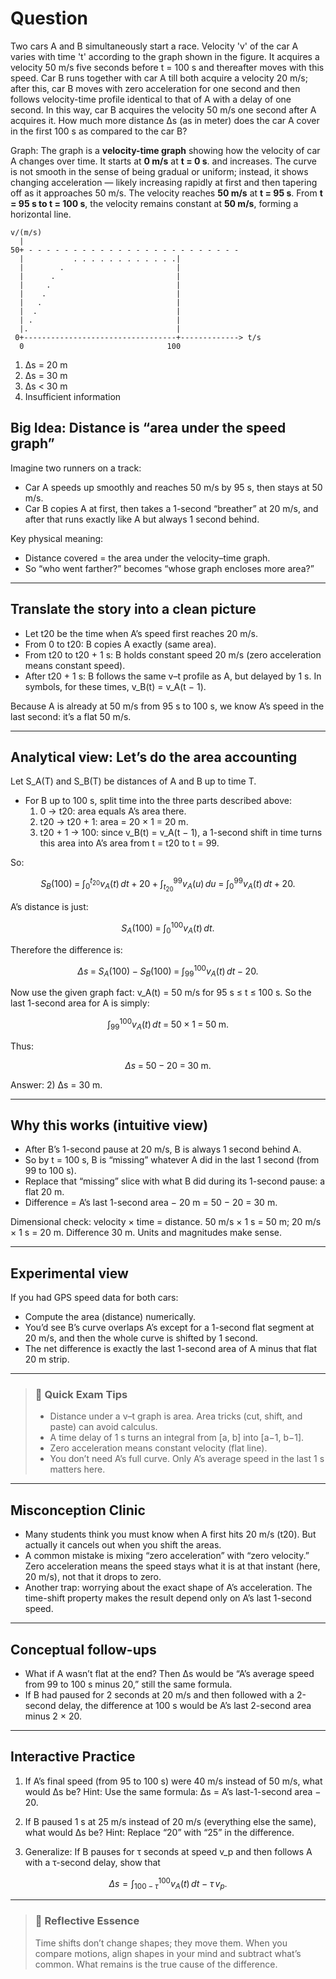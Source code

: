 # Question
Two cars A and B simultaneously start a race. Velocity 'v' of the car A varies with time 't' according to the graph shown in the figure. It acquires a velocity 50 m/s five seconds before t = 100 s and thereafter moves with this speed. Car B runs together with car A till both acquire a velocity 20 m/s; after this, car B moves with zero acceleration for one second and then follows velocity-time profile identical to that of A with a delay of one second. In this way, car B acquires the velocity 50 m/s one second after A acquires it. How much more distance Δs (as in meter) does the car A cover in the first 100 s as compared to the car B?

Graph:
The graph is a **velocity-time graph** showing how the velocity of car A changes over time. It starts at **0 m/s** at **t = 0 s**. and increases. The curve is not smooth in the sense of being gradual or uniform; instead, it shows changing acceleration — likely increasing rapidly at first and then tapering off as it approaches 50 m/s. The velocity reaches **50 m/s** at **t = 95 s**. From **t = 95 s to t = 100 s**, the velocity remains constant at **50 m/s**, forming a horizontal line.

```log
v/(m/s)
  |
50+ - - - - - - - - - - - - - - - - - - - - - - - -
  |           . . . . . . . . . . . .|
  |        .                         |
  |      .                           |
  |     .                            |
  |    .                             |
  |   .                              |
  |  .                               |
  | .                                |
  |.                                 |
 0+----------------------------------+-------------> t/s
  0                                100
```

1) Δs = 20 m  
2) Δs = 30 m  
3) Δs < 30 m  
4) Insufficient information

## Big Idea: Distance is “area under the speed graph”

Imagine two runners on a track:
- Car A speeds up smoothly and reaches 50 m/s by 95 s, then stays at 50 m/s.
- Car B copies A at first, then takes a 1-second “breather” at 20 m/s, and after that runs exactly like A but always 1 second behind.

Key physical meaning:
- Distance covered = the area under the velocity–time graph.
- So “who went farther?” becomes “whose graph encloses more area?”

---

## Translate the story into a clean picture

- Let t20 be the time when A’s speed first reaches 20 m/s.
- From 0 to t20: B copies A exactly (same area).
- From t20 to t20 + 1 s: B holds constant speed 20 m/s (zero acceleration means constant speed).
- After t20 + 1 s: B follows the same v–t profile as A, but delayed by 1 s. In symbols, for these times, v_B(t) = v_A(t − 1).

Because A is already at 50 m/s from 95 s to 100 s, we know A’s speed in the last second: it’s a flat 50 m/s.

---

## Analytical view: Let’s do the area accounting

Let S_A(T) and S_B(T) be distances of A and B up to time T.

- For B up to 100 s, split time into the three parts described above:
  1) 0 → t20: area equals A’s area there.
  2) t20 → t20 + 1: area = 20 × 1 = 20 m.
  3) t20 + 1 → 100: since v_B(t) = v_A(t − 1), a 1-second shift in time turns this area into A’s area from t = t20 to t = 99.

So:
```math
S_B(100) \;=\; \int_0^{t_{20}} v_A(t)\,dt \;+\; 20 \;+\; \int_{t_{20}}^{99} v_A(u)\,du
\;=\; \int_0^{99} v_A(t)\,dt \;+\; 20.
```

A’s distance is just:
```math
S_A(100) \;=\; \int_0^{100} v_A(t)\,dt.
```

Therefore the difference is:
```math
\Delta s \;=\; S_A(100) - S_B(100)
\;=\; \int_{99}^{100} v_A(t)\,dt \;-\; 20.
```

Now use the given graph fact: v_A(t) = 50 m/s for 95 s ≤ t ≤ 100 s.
So the last 1-second area for A is simply:
```math
\int_{99}^{100} v_A(t)\,dt \;=\; 50 \times 1 \;=\; 50\;\text{m}.
```

Thus:
```math
\Delta s \;=\; 50 - 20 \;=\; 30\;\text{m}.
```

Answer: 2) Δs = 30 m.

---

## Why this works (intuitive view)

- After B’s 1-second pause at 20 m/s, B is always 1 second behind A.
- So by t = 100 s, B is “missing” whatever A did in the last 1 second (from 99 to 100 s).
- Replace that “missing” slice with what B did during its 1-second pause: a flat 20 m.
- Difference = A’s last 1-second area − 20 m = 50 − 20 = 30 m.

Dimensional check: velocity × time = distance. 50 m/s × 1 s = 50 m; 20 m/s × 1 s = 20 m. Difference 30 m. Units and magnitudes make sense.

---

## Experimental view

If you had GPS speed data for both cars:
- Compute the area (distance) numerically.
- You’d see B’s curve overlaps A’s except for a 1-second flat segment at 20 m/s, and then the whole curve is shifted by 1 second.
- The net difference is exactly the last 1-second area of A minus that flat 20 m strip.

---

> ### 🧠 Quick Exam Tips
> - Distance under a v–t graph is area. Area tricks (cut, shift, and paste) can avoid calculus.
> - A time delay of 1 s turns an integral from [a, b] into [a−1, b−1].
> - Zero acceleration means constant velocity (flat line).
> - You don’t need A’s full curve. Only A’s average speed in the last 1 s matters here.

---

## Misconception Clinic
- Many students think you must know when A first hits 20 m/s (t20). But actually it cancels out when you shift the areas.
- A common mistake is mixing “zero acceleration” with “zero velocity.” Zero acceleration means the speed stays what it is at that instant (here, 20 m/s), not that it drops to zero.
- Another trap: worrying about the exact shape of A’s acceleration. The time-shift property makes the result depend only on A’s last 1-second speed.

---

## Conceptual follow-ups
- What if A wasn’t flat at the end? Then Δs would be “A’s average speed from 99 to 100 s minus 20,” still the same formula.
- If B had paused for 2 seconds at 20 m/s and then followed with a 2-second delay, the difference at 100 s would be A’s last 2-second area minus 2 × 20.

---

## Interactive Practice
1) If A’s final speed (from 95 to 100 s) were 40 m/s instead of 50 m/s, what would Δs be?
Hint: Use the same formula: Δs = A’s last-1-second area − 20.

2) If B paused 1 s at 25 m/s instead of 20 m/s (everything else the same), what would Δs be?
Hint: Replace “20” with “25” in the difference.

3) Generalize: If B pauses for τ seconds at speed v_p and then follows A with a τ-second delay, show that
```math
\Delta s = \int_{100-\tau}^{100} v_A(t)\,dt - \tau\, v_p.
```

---

> ### 🌱 Reflective Essence
> Time shifts don’t change shapes; they move them. When you compare motions, align shapes in your mind and subtract what’s common. What remains is the true cause of the difference.